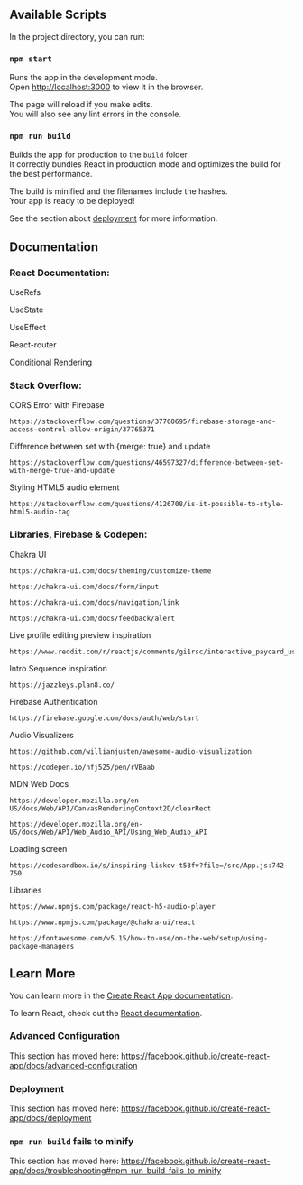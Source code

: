 
## Available Scripts

In the project directory, you can run:

### `npm start`

Runs the app in the development mode.<br />
Open [http://localhost:3000](http://localhost:3000) to view it in the browser.

The page will reload if you make edits.<br />
You will also see any lint errors in the console.

### `npm run build`

Builds the app for production to the `build` folder.<br />
It correctly bundles React in production mode and optimizes the build for the best performance.

The build is minified and the filenames include the hashes.<br />
Your app is ready to be deployed!

See the section about [deployment](https://facebook.github.io/create-react-app/docs/deployment) for more information.

## Documentation

### React Documentation:

  UseRefs
  
  UseState
  
  UseEffect
  
  React-router
  
  Conditional Rendering

### Stack Overflow:

  CORS Error with Firebase
  
    https://stackoverflow.com/questions/37760695/firebase-storage-and-access-control-allow-origin/37765371
  
  Difference between set with {merge: true} and update
  
    https://stackoverflow.com/questions/46597327/difference-between-set-with-merge-true-and-update
  
  Styling HTML5 audio element
  
    https://stackoverflow.com/questions/4126708/is-it-possible-to-style-html5-audio-tag

### Libraries, Firebase & Codepen:
  
  Chakra UI
  
    https://chakra-ui.com/docs/theming/customize-theme
    
    https://chakra-ui.com/docs/form/input
    
    https://chakra-ui.com/docs/navigation/link
    
    https://chakra-ui.com/docs/feedback/alert
 
  Live profile editing preview inspiration
 
    https://www.reddit.com/r/reactjs/comments/gi1rsc/interactive_paycard_using_react_hooks/
    
  Intro Sequence inspiration
  
    https://jazzkeys.plan8.co/
  
  Firebase Authentication
  
    https://firebase.google.com/docs/auth/web/start
  
  Audio Visualizers
  
    https://github.com/willianjusten/awesome-audio-visualization
    
    https://codepen.io/nfj525/pen/rVBaab
    
  MDN Web Docs
  
    https://developer.mozilla.org/en-US/docs/Web/API/CanvasRenderingContext2D/clearRect
    
    https://developer.mozilla.org/en-US/docs/Web/API/Web_Audio_API/Using_Web_Audio_API
  
  Loading screen
  
    https://codesandbox.io/s/inspiring-liskov-t53fv?file=/src/App.js:742-750
    
  Libraries
  
    https://www.npmjs.com/package/react-h5-audio-player
    
    https://www.npmjs.com/package/@chakra-ui/react
    
    https://fontawesome.com/v5.15/how-to-use/on-the-web/setup/using-package-managers
    
  
## Learn More

You can learn more in the [Create React App documentation](https://facebook.github.io/create-react-app/docs/getting-started).

To learn React, check out the [React documentation](https://reactjs.org/).

### Advanced Configuration

This section has moved here: https://facebook.github.io/create-react-app/docs/advanced-configuration

### Deployment

This section has moved here: https://facebook.github.io/create-react-app/docs/deployment

### `npm run build` fails to minify

This section has moved here: https://facebook.github.io/create-react-app/docs/troubleshooting#npm-run-build-fails-to-minify
